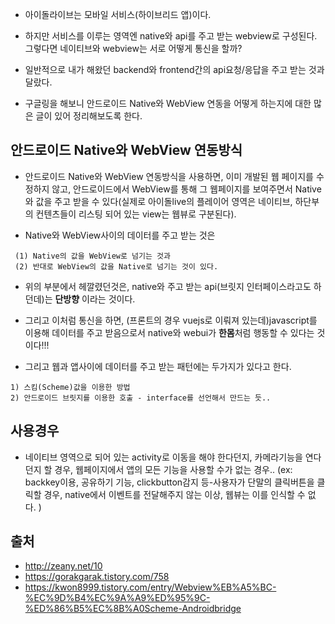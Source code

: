 - 아이돌라이브는 모바일 서비스(하이브리드 앱)이다.
- 하지만 서비스를 이루는 영역엔 native와 api를 주고 받는 webview로 구성된다. 그렇다면 네이티브와 webview는 서로 어떻게 통신을 할까?
- 일반적으로 내가 해왔던 backend와 frontend간의 api요청/응답을 주고 받는 것과 달랐다. 

- 구글링을 해보니 안드로이드 Native와 WebView 연동을 어떻게 하는지에 대한 많은 글이 있어 정리해보도록 한다. 

## 안드로이드 Native와 WebView 연동방식 
- 안드로이드 Native와 WebView 연동방식을 사용하면, 이미 개발된 웹 페이지를 수정하지 않고, 안드로이드에서 WebView를 통해 그 웹페이지를 보여주면서 
Native와 값을 주고 받을 수 있다(실제로 아이돌live의 플레이어 영역은 네이티브, 하단부의 컨텐츠들이 리스팅 되어 있는 view는 웹뷰로 구분된다).

- Native와 WebView사이의 데이터를 주고 받는 것은
   
```  
 (1) Native의 값을 WebView로 넘기는 것과 
 (2) 반대로 WebView의 값을 Native로 넘기는 것이 있다. 
```   
  
- 위의 부분에서 헤깔렸던것은, native와 주고 받는 api(브릿지 인터페이스라고도 하던데)는 **단방향** 이라는 것이다.  
- 그리고 이처럼 통신을 하면, (프론트의 경우 vuejs로 이뤄져 있는데)javascript를 이용해 데이터를 주고 받음으로서 
native와 webui가 **한몸**처럼 행동할 수 있다는 것이다!!!   

- 그리고 웹과 앱사이에 데이터를 주고 받는 패턴에는 두가지가 있다고 한다.   
  
```  
1) 스킴(Scheme)값을 이용한 방법 
2) 안드로이드 브릿지를 이용한 호출 - interface를 선언해서 만드는 듯.. 
``` 
  


## 사용경우 
- 네이티브 영역으로 되어 있는 activity로 이동을 해야 한다던지, 카메라기능을 연다던지 할 경우, 웹페이지에서 앱의 모든 기능을 사용할 수가 없는 경우.. 
(ex: backkey이용, 공유하기 기능, clickbutton감지 등-사용자가 단말의 클릭버튼을 클릭할 경우, native에서 이벤트를 전달해주지 않는 이상, 
웹뷰는 이를 인식할 수 없다. )     
  
 


## 출처 
- http://zeany.net/10 
- https://gorakgarak.tistory.com/758  
- https://kwon8999.tistory.com/entry/Webview%EB%A5%BC-%EC%9D%B4%EC%9A%A9%ED%95%9C-%ED%86%B5%EC%8B%A0Scheme-Androidbridge  
  
